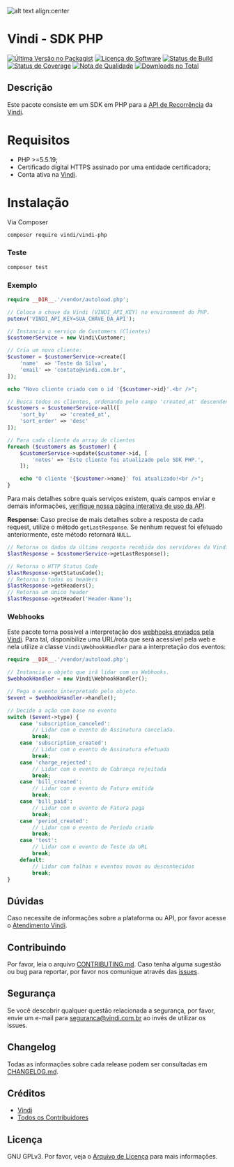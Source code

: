 ![alt text align:center](https://www.vindi.com.br/image/vindi-logo-transparente.png "Vindi")

# Vindi - SDK PHP

[![Última Versão no Packagist][ico-version]][link-packagist]
[![Licença do Software][ico-license]](license.txt)
[![Status de Build][ico-travis]][link-travis]
[![Status de Coverage][ico-scrutinizer]][link-scrutinizer]
[![Nota de Qualidade][ico-code-quality]][link-code-quality]
[![Downloads no Total][ico-downloads]][link-downloads]

## Descrição
Este pacote consiste em um SDK em PHP para a [API de Recorrência][link-introducao-api] da [Vindi][link-vindi].

# Requisitos
- PHP >=5.5.19;
- Certificado digital HTTPS assinado por uma entidade certificadora;
- Conta ativa na [Vindi](https://www.vindi.com.br "Vindi").

# Instalação

Via Composer

```bash
composer require vindi/vindi-php
```

### Teste

``` bash
composer test
```

### Exemplo

```php
require __DIR__.'/vendor/autoload.php';

// Coloca a chave da Vindi (VINDI_API_KEY) no environment do PHP.
putenv('VINDI_API_KEY=SUA_CHAVE_DA_API');

// Instancia o serviço de Customers (Clientes)
$customerService = new Vindi\Customer;

// Cria um novo cliente:
$customer = $customerService->create([
    'name'  => 'Teste da Silva',
    'email' => 'contato@vindi.com.br',
]);

echo "Novo cliente criado com o id '{$customer->id}'.<br />";

// Busca todos os clientes, ordenando pelo campo 'created_at' descendente.
$customers = $customerService->all([
    'sort_by'    => 'created_at',
    'sort_order' => 'desc'
]);

// Para cada cliente da array de clientes
foreach ($customers as $customer) {
    $customerService->update($customer->id, [
        'notes' => 'Este cliente foi atualizado pelo SDK PHP.',
    ]);

    echo "O cliente '{$customer->name}' foi atualizado!<br />";
}
```

Para mais detalhes sobre quais serviços existem, quais campos enviar e demais informações,
[verifique nossa página interativa de uso da API][link-swagger].

**Response:**
Caso precise de mais detalhes sobre a resposta de cada request, utilize o método `getLastResponse`. Se nenhum request foi efetuado anteriormente, este método retornará `NULL`.

```php
// Retorna os dados da última resposta recebida dos servidores da Vindi
$lastResponse = $customerService->getLastResponse();

// Retorna o HTTP Status Code
$lastResponse->getStatusCode();
// Retorna o todos os headers
$lastResponse->getHeaders();
// Retorna um único header
$lastResponse->getHeader('Header-Name');
```

### Webhooks

Este pacote torna possível a interpretação dos [webhooks enviados pela Vindi][link-webhooks].
Para tal, disponibilize uma URL/rota que será acessível pela web e nela utilize a classe `Vindi\WebhookHandler`
para a interpretação dos eventos:

```php
require __DIR__.'/vendor/autoload.php';

// Instancia o objeto que irá lidar com os Webhooks.
$webhookHandler = new Vindi\WebhookHandler();

// Pega o evento interpretado pelo objeto.
$event = $webhookHandler->handle();

// Decide a ação com base no evento
switch ($event->type) {
    case 'subscription_canceled':
        // Lidar com o evento de Assinatura cancelada.
        break;
    case 'subscription_created':
        // Lidar com o evento de Assinatura efetuada
        break;
    case 'charge_rejected':
        // Lidar com o evento de Cobrança rejeitada
        break;
    case 'bill_created':
        // Lidar com o evento de Fatura emitida
        break;
    case 'bill_paid':
        // Lidar com o evento de Fatura paga
        break;
    case 'period_created':
        // Lidar com o evento de Período criado
        break;
    case 'test':
        // Lidar com o evento de Teste da URL
        break;
    default:
        // Lidar com falhas e eventos novos ou desconhecidos
        break;
}
```

## Dúvidas
Caso necessite de informações sobre a plataforma ou API, por favor acesse o [Atendimento Vindi](http://atendimento.vindi.com.br/hc/pt-br).

## Contribuindo
Por favor, leia o arquivo [CONTRIBUTING.md](CONTRIBUTING.md).
Caso tenha alguma sugestão ou bug para reportar, por favor nos comunique através das [issues](./issues).

## Segurança
Se você descobrir qualquer questão relacionada a segurança, por favor, envie um e-mail para seguranca@vindi.com.br ao invés de utilizar os issues.

## Changelog
Todas as informações sobre cada release podem ser consultadas em [CHANGELOG.md](CHANGELOG.md).

## Créditos
- [Vindi][link-author]
- [Todos os Contribuidores][link-contributors]

## Licença
GNU GPLv3. Por favor, veja o [Arquivo de Licença](license.txt) para mais informações.

[ico-version]: https://img.shields.io/packagist/v/vindi/vindi-php.svg?style=flat-square
[ico-license]: https://img.shields.io/badge/license-GPLv3-brightgreen.svg?style=flat-square
[ico-travis]: https://img.shields.io/travis/vindi/vindi-php/master.svg?style=flat-square
[ico-scrutinizer]: https://img.shields.io/scrutinizer/coverage/g/vindi/vindi-php.svg?style=flat-square
[ico-code-quality]: https://img.shields.io/scrutinizer/g/vindi/vindi-php.svg?style=flat-square
[ico-downloads]: https://img.shields.io/packagist/dt/vindi/vindi-php.svg?style=flat-square

[link-packagist]: https://packagist.org/packages/vindi/vindi-php
[link-travis]: https://travis-ci.org/vindi/vindi-php
[link-scrutinizer]: https://scrutinizer-ci.com/g/vindi/vindi-php/code-structure
[link-code-quality]: https://scrutinizer-ci.com/g/vindi/vindi-php
[link-downloads]: https://packagist.org/packages/vindi/vindi-php
[link-author]: https://github.com/vindi
[link-contributors]: ../../contributors
[link-vindi]: https://www.vindi.com.br
[link-introducao-api]: http://atendimento.vindi.com.br/hc/pt-br/articles/203020644-Introdu%C3%A7%C3%A3o-%C3%A0-API-de-Recorr%C3%AAncia
[link-webhooks]: http://atendimento.vindi.com.br/hc/pt-br/articles/203305800-Webhooks
[link-swagger]: http://vindi.github.io/api-docs/dist/
